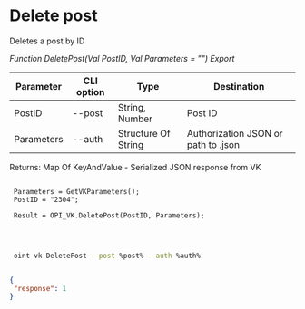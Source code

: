 ﻿---
sidebar_position: 3
---

# Delete post
 Deletes a post by ID


*Function DeletePost(Val PostID, Val Parameters = "") Export*

 | Parameter | CLI option | Type | Destination |
 |-|-|-|-|
 | PostID | --post | String, Number | Post ID |
 | Parameters | --auth | Structure Of String | Authorization JSON or path to .json |

 
 Returns: Map Of KeyAndValue - Serialized JSON response from VK

```bsl title="Code example"
	
 Parameters = GetVKParameters();
 PostID = "2304";
 
 Result = OPI_VK.DeletePost(PostID, Parameters);
 
	
```

```sh title="CLI command example"
 
 oint vk DeletePost --post %post% --auth %auth%


```


```json title="Result"

{
 "response": 1
}

```
